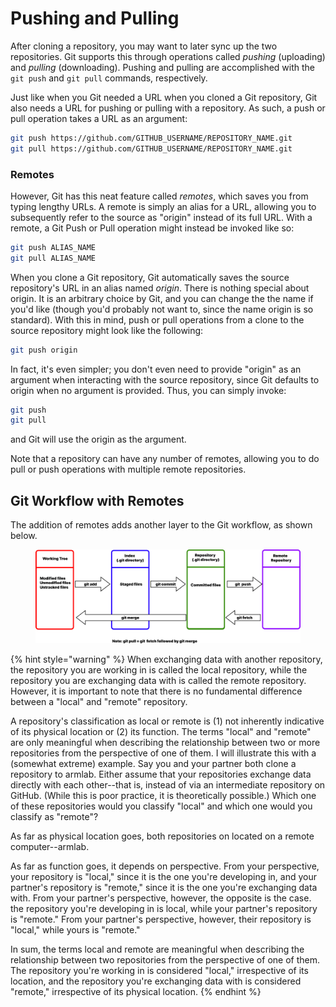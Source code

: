 # Pushing and Pulling

After cloning a repository, you may want to later sync up the two repositories. Git supports this through operations called _pushing_ (uploading) and _pulling_ (downloading). Pushing and pulling are accomplished with the `git push` and `git pull` commands, respectively.&#x20;

Just like when you Git needed a URL when you cloned a Git repository, Git also needs a URL  for pushing or pulling with a repository. As such, a push or pull operation takes a URL as an argument:

```bash
git push https://github.com/GITHUB_USERNAME/REPOSITORY_NAME.git
git pull https://github.com/GITHUB_USERNAME/REPOSITORY_NAME.git
```

### Remotes

However, Git has this neat feature called _remotes_, which saves you from typing lengthy URLs. A remote is simply an alias for a URL, allowing you to subsequently refer to the source as "origin" instead of its full URL. With a remote, a Git Push or Pull operation might instead be invoked like so:

```bash
git push ALIAS_NAME
git pull ALIAS_NAME
```

When you clone a Git repository, Git automatically saves the source repository's URL in an alias named _origin_. There is nothing special about origin. It is an arbitrary choice by Git, and you can change the the name if you'd like (though you'd probably not want to, since the name origin is so standard). With this in mind, push or pull operations from a clone to the source repository might look like the following:

```bash
git push origin 
```

In fact, it's even simpler; you don't even need to provide "origin" as an argument when interacting with the source repository, since Git defaults to origin when no argument is provided. Thus, you can simply invoke:

```bash
git push
git pull
```

and Git will use the origin as the argument.&#x20;

Note that a repository can have any number of remotes, allowing you to do pull or push operations with multiple remote repositories.&#x20;

## Git Workflow with Remotes

The addition of remotes adds another layer to the Git workflow, as shown below.&#x20;

<figure><img src="../.gitbook/assets/image (12).png" alt=""><figcaption></figcaption></figure>

{% hint style="warning" %}
When exchanging data with another repository, the repository you are working in is called the local repository, while the repository you are exchanging data with is called the remote repository. However, it is important to note that there is no fundamental difference between a "local" and "remote" repository.

A repository's classification as local or remote is (1) not inherently indicative of its physical location or (2) its function. The terms "local" and "remote" are only meaningful when describing the relationship between two or more repositories from the perspective of one of them. I will illustrate this with a (somewhat extreme) example. Say you and your partner both clone a repository to armlab. Either assume that your repositories exchange data directly with each other--that is, instead of via an intermediate repository on GitHub. (While this is poor practice, it is theoretically possible.) Which one of these repositories would you classify "local" and which one would you classify as "remote"?&#x20;

As far as physical location goes, both repositories on located on a remote computer--armlab.&#x20;

As far as function goes, it depends on perspective. From your perspective, your repository is "local," since it is the one you're developing in, and your partner's repository is "remote," since it is the one you're exchanging data with. From your partner's perspective, however, the opposite is the case. the repository you're developing in is local, while your partner's repository is "remote." From your partner's perspective, however, their repository is "local," while yours is "remote."

In sum, the terms local and remote are meaningful when describing the relationship between two repositories from the perspective of one of them. The repository you're working in is considered "local," irrespective of its location, and the repository you're exchanging data with is considered "remote," irrespective of its physical location.&#x20;
{% endhint %}
